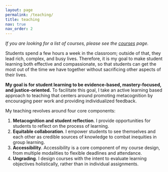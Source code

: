 ```yaml
---
layout: page
permalink: /teaching/
title: teaching
nav: true
nav_order: 2
---
```


_If you are looking for a list of courses, please see the <a class="link" href="{{ '/courses/' | prepend: site.baseurl | prepend: site.url }}">courses</a> page._


Students spend a few hours a week in the classroom; outside of that, they lead rich, complex, and busy lives. Therefore, it is my goal to make student learning both effective and compassionate, so that students can get the most out of the time we have together without sacrificing other aspects of their lives. 

**My goal is for student learning to be evidence-based, mastery-focused, and justice-oriented.** To facilitate this goal, I take an active learning based approach to teaching that centers around promoting metacognition by encouraging peer work and providing individualized feedback.

My teaching revolves around four core components:

1. **Metacognition and student reflection**. I provide opportunities for students to reflect on the process of learning.
2. **Equitable collaboration**. I empower students to see themselves and each other as credible sources of knowledge to combat inequities in group learning.
3. **Accessibility**. Accessibility is a core component of my course design, from multiple modalities to flexible deadlines and attendance.
4. **Ungrading**. I design courses with the intent to evaluate learning objectives holistically, rather than in individual assignments.